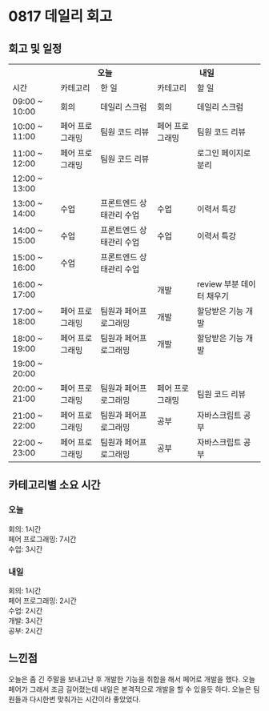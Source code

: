 
  # 0817 데일리 회고

  ## 회고 및 일정
  <table>
    <tr>
      <th></th>
      <th colspan="2">오늘</th>
      <th colspan="2">내일</th>
    </tr>
    <tr>
      <td>시간</td>
      <td>카테고리</td>
      <td>한 일</td>
      <td>카테고리</td>
      <td>할 일</td>
    </tr>
    <tr>
          <td>09:00 ~ 10:00</td>
          <td>회의</td>
          <td>데일리 스크럼</td>
          <td>회의</td>
          <td>데일리 스크럼</td>
        </tr><tr>
          <td>10:00 ~ 11:00</td>
          <td>페어 프로그래밍</td>
          <td>팀원 코드 리뷰</td>
          <td>페어 프로그래밍</td>
          <td>팀원 코드 리뷰</td>
        </tr><tr>
          <td>11:00 ~ 12:00</td>
          <td>페어 프로그래밍</td>
          <td>팀원 코드 리뷰</td>
          <td></td>
          <td>로그인 페이지로 분리</td>
        </tr><tr>
          <td>12:00 ~ 13:00</td>
          <td></td>
          <td></td>
          <td></td>
          <td></td>
        </tr><tr>
          <td>13:00 ~ 14:00</td>
          <td>수업</td>
          <td>프론트엔드 상태관리 수업</td>
          <td>수업</td>
          <td>이력서 특강</td>
        </tr><tr>
          <td>14:00 ~ 15:00</td>
          <td>수업</td>
          <td>프론트엔드 상태관리 수업</td>
          <td>수업</td>
          <td>이력서 특강</td>
        </tr><tr>
          <td>15:00 ~ 16:00</td>
          <td>수업</td>
          <td>프론트엔드 상태관리 수업</td>
          <td></td>
          <td></td>
        </tr><tr>
          <td>16:00 ~ 17:00</td>
          <td></td>
          <td></td>
          <td>개발</td>
          <td>review 부분 데이터 채우기</td>
        </tr><tr>
          <td>17:00 ~ 18:00</td>
          <td>페어 프로그래밍</td>
          <td>팀원과 페어프로그래밍</td>
          <td>개발</td>
          <td>할당받은 기능 개발</td>
        </tr><tr>
          <td>18:00 ~ 19:00</td>
          <td>페어 프로그래밍</td>
          <td>팀원과 페어프로그래밍</td>
          <td>개발</td>
          <td>할당받은 기능 개발</td>
        </tr><tr>
          <td>19:00 ~ 20:00</td>
          <td></td>
          <td></td>
          <td></td>
          <td></td>
        </tr><tr>
          <td>20:00 ~ 21:00</td>
          <td>페어 프로그래밍</td>
          <td>팀원과 페어프로그래밍</td>
          <td>페어 프로그래밍</td>
          <td>팀원 코드 리뷰</td>
        </tr><tr>
          <td>21:00 ~ 22:00</td>
          <td>페어 프로그래밍</td>
          <td>팀원과 페어프로그래밍</td>
          <td>공부</td>
          <td>자바스크립트 공부</td>
        </tr><tr>
          <td>22:00 ~ 23:00</td>
          <td>페어 프로그래밍</td>
          <td>팀원과 페어프로그래밍</td>
          <td>공부</td>
          <td>자바스크립트 공부</td>
        </tr>
  </table>

  ## 카테고리별 소요 시간

  ### 오늘
  회의: 1시간<br>페어 프로그래밍: 7시간<br>수업: 3시간

  ### 내일
  회의: 1시간<br>페어 프로그래밍: 2시간<br>수업: 2시간<br>개발: 3시간<br>공부: 2시간

  ## 느낀점
  오늘은 좀 긴 주말을 보내고난 후 개발한 기능을 취합을 해서 페어로 개발을 했다. 오늘 페어가 그래서 조금 길어졌는데 내일은 본격적으로 개발을 할 수 있을듯  하다. 오늘은 팀원들과 다시한번 맞춰가는 시간이라 좋았었다.
